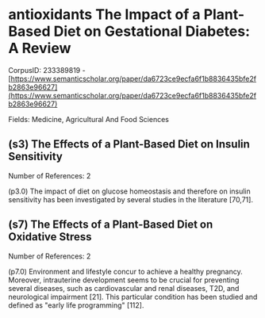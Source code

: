 # antioxidants The Impact of a Plant-Based Diet on Gestational Diabetes: A Review

CorpusID: 233389819 - [https://www.semanticscholar.org/paper/da6723ce9ecfa6f1b8836435bfe2fb2863e96627](https://www.semanticscholar.org/paper/da6723ce9ecfa6f1b8836435bfe2fb2863e96627)

Fields: Medicine, Agricultural And Food Sciences

## (s3) The Effects of a Plant-Based Diet on Insulin Sensitivity
Number of References: 2

(p3.0) The impact of diet on glucose homeostasis and therefore on insulin sensitivity has been investigated by several studies in the literature [70,71].
## (s7) The Effects of a Plant-Based Diet on Oxidative Stress
Number of References: 2

(p7.0) Environment and lifestyle concur to achieve a healthy pregnancy. Moreover, intrauterine development seems to be crucial for preventing several diseases, such as cardiovascular and renal diseases, T2D, and neurological impairment [21]. This particular condition has been studied and defined as "early life programming" [112].
